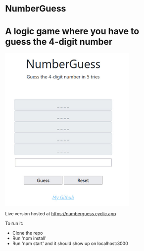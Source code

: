 # NumberGuess
# A logic game where you have to guess the 4-digit number
<img src="numberGuess.jpg" alt="drawing" width="400"/>

Live version hosted at https://numberguess.cyclic.app 

To run it:
  -  Clone the repo
  -  Run 'npm install'
  -  Run 'npm start' and it should show up on localhost:3000

